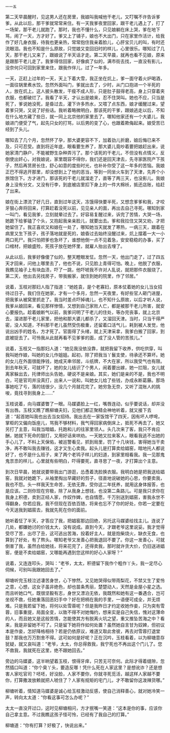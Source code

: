     一一五 

   第二天早晨醒时，见这男人还在房里，我娘叫我喊他干老儿，又叮嘱不许告诉爹爹。从此以后，那干爹就常常来住。有一天我爹夜里回家，跟干老儿遇上了，打了一场架，那干老儿就跑了。那时，我也不懂什么，只见娘躺在床上哭，爹在地下骂，闹了一天，方才好了。爹又上了铺子，娘也不大出门，只在家里作活计，给我作了好几身衣服，待我也更亲热，常常抱住我亲着脸儿，心肝宝贝儿的叫，有时还流眼泪。我也不知是什么原故，只觉娘又变回旧时的样儿，心里很乐。哪知过了几天，那干老儿又来了，跟娘说了半天话才走。第二天早晨，就再也看不见娘，原来是跟那干老儿走了。我爹得信回家，好像疯了似的，满市街去找，一直没有影儿，没奈何只可回到家里来住，跟我作伴儿，过了一年多。

   一天，正赶上过年的一天，天上下着大雪，我正坐在炕上，爹一面守着火炉喝酒，一面往锅里煮水饺。忽然外面叫门，爹就出去了，少时，从门口抱进一个半死的人，放在炕上。这人披头散发，干瘦不成人形，只是肚子鼓得老高，身上只穿着夹衣服，也都破烂了。我看了半天，才认出是娘来，忍不住哭叫。她也不应，只当是死了，爹说她没死，是昏过去，灌下许多热水，又喂了点东西，娘才缓醒过来，望着爹只哭，又说了好些话。我听着略微明白，那该死的干爹，跟娘逃走以后，不知在什么地方藏了些日，就一同上北京他的家里去了。哪知他家还有一个大婆儿，我娘进门便受了气，起先只女的打骂，以后男的变了心，也跟着欺侮起来。娘受苦已经到了头儿。

   哪知去了几个月，忽然怀了孕，那大婆更容不下，加着劲儿折磨，娘后悔已来不及，只可忍受。直到将近年底，眼看要生养了，那大婆儿竟吵着要把娘赶出来，说她家清门静户，不能被野生杂种弄污了。那个该死的干老儿，不但没有点情义，反倒使出奸心，对我娘说，家里既容不得你，我们还是回天津去，先寻家医院产下孩子，然后再赁房长住，舒心如意的度些时光，也补补你受了这一年多的苦恼。我娘正巴不得逃开那里，却没想到上了他的恶当，等到一同坐火车到了天津，先弄个小旅馆住下。方才进门，那该死的干老儿就溜走了，直等了两三天，也没影儿。我娘身上没有分文，又没有行李，到底被店里扣下身上的一件大棉袄，抵还店账，给赶了出来。

   娘在街上漂流了好几日，直到过年这天，冻饿得快要半死，又想念爹爹和我，才咬牙狠心奔将回来，打算赶着没死以前，见见亲人的面，再出去自己寻死。哪知到家一叫门，看见我爹，立刻就晕过去了。好容易复醒过来，诉完了苦情，大哭一场，她跪下给爹磕了个头，又抱起我亲亲脸儿，就要出去。爹和我拉住又哭又劝，才把她留住了。我正喜欢又和娘在一处了，哪知她当天就发了寒热，一病三天，跟着在病里又生下孩子，孩子落地就是死的，娘昏过去始终没醒过来，炕上摆着一大一小两口死尸。我只怕把爹也急坏了，谁想他倒一点不见着急，安安稳稳的办事，买了口棺材，把娘盛殓，死孩子放在她怀里，就雇人抬出去埋了。

   从此以后，我爹好像傻了似的，整天瞪眼发怔。忽然一天，他出门走了，过了四五天才回来，问他上哪里去了，他也不说，只见脸上青得可怕。晚上，他脱了衣服，我瞧见袖子上有块血渍，吓了一跳，他吓唬我不许对人乱说，就把那件衣服烧了。第二天，他出去另找房子，带我搬家，就住到她的院里，作了邻居。”

   说着，玉枝对那妇人指了指道：“她姓袁，是个老寡妇，原本仗着她的女儿当女招待过日子。我们住在她家，才有一个多月，忽然一天夜里，有好些官人砸门进屋，把我爹从被窝里抓走了。我当时差点吓掉魂儿，也不知什么原故，以后才听人说，我爹从娘回来，看见那样惨情，又想到自己家败人亡，都是被那干老儿所害，就安心要报仇。趁着娘断气以前，我爹问明了干老儿的住处，等办完丧事，就上北京去，溜进那干老儿家里，把他和那大婆儿都杀了，又溜回天津。当时，只当干得严密，没人知道，不料那干老儿虽然受伤极重，还留着口活气儿，耗到被人发觉，他说出凶手的姓名，方才死了。官面得了头绪，就上天津采拿，我爹白搬了回家，到底被捉去了。可怜我从此就再看不见爹爹的面，成了没人管的苦孩儿。”

   说着，玉枝又一指那妇人道：“她见我没依没靠，就把我留下收养，供吃供穿，叫我叫她作娘，叫她的女儿作姐姐。起初，除了把我当丫鬟支使，待承还不算坏。她的女儿在外面很能挣钱，她成天串邻居，斗纸牌，不大在家，所以我受气也有限。到去年秋天，可就坏了，她的女儿结识了个男人，闹着要出嫁，她一拦阻，女儿就离家躲出去，托律师出头告她，硬说不是亲娘。其实，她们是亲的不是，我也不明白，可是官司并没真打，出来人一说和，叫她女儿给了些钱，办成永断葛藤。那场事她吃了亏，落的钱很少，没几个月就花完了。她穷急无奈，又听了混账人的挑唆，竟找寻到我身上……”

   玉枝说着，向马媒婆瞥了一眼。马媒婆脸上一红，嘴唇连动，似乎要说话，却并没有出唇。玉枝又瞧了瞧柳塘夫妇，见他们都正聚精会神地听着，就又接下去道：“起首她叫我也出去当女招待。我出去在一家饭馆干了四天，因有坏人啰唣，掌柜的又偏向饭座儿，骂我不够材料，我气得回家病倒床上，抵死不再去了。她又另打了主意，叫我当暗娼，托跑和儿的往家里领人。头几次来了客，我只不肯应酬，她就下死命的狠打，又用好话来哄劝。一天她又拉来客人，眼看我逃不出她的手心儿了，不料上天保佑，被巡警看见，抓到局里，罚了十几块钱，害得她当干卖净，再不敢叫我去赚钱，这才又生心卖我。起头儿是打算卖给娼窑，暗地托人都说好了，也不是什么班子，来了两个老鸨子样儿的妇道，到家里相看我。我一见那鬼鬼祟祟的样儿，心里就有些明白，吓得要死，直寻思了一夜，才打算出个主意。

   到次日早晨，她就说要带我出门游逛，怂恿着洗脸换衣服。我明白她是把我送给娼窑，我就对她跪下，从袖里掏出早藏好的剪子，径直地说破她的心思，你要卖我，我也不怨。头一样我天生命苦，无依无靠，受你这二年抚养，就用这身体报答，也是应该。二则你现在穷极，除了从我身上想钱，也没第二条路儿。可是我只求你在我身上积德，卖到正经人家，作奴作婢，也自情愿，千万别送到娼窑，害我永世不得翻身。你若应我，我不但现在百依百随，将来也忘不了你的好处，你若一定要在今天送我到娼窑去，我就先死在你的面前。

   她听着怔了半天，才答应了我，把娼窑那边回绝，另托这马媒婆给找主儿。连说了几处，都嫌她讨的价钱太大，没有说成。直到今天，才跟老爷这里说妥。我才觉得受尽了苦，出尽了丑，这可逃出苦海，投着好主人，就是抱柴烧火，缺衣无食，也算到了好处，有了熬头。哪知老爷又发善心把我退回不要了。你这一发善心，可就倒害了我，虽然白给她钱，将来花完了，还得卖我，那时就许贪大价，仍旧送进娼窑，便是不卖给娼窑，又哪能再遇到您这样的好心人家呀？”

   说着，又连连叩头，哭叫：“老爷，太太，积德留下我作个粗作丫头，我一定尽心伺候，可别叫我跟她回去了。”

   柳塘听完玉枝泣述凄苦身世，心下惨然。又见她哭得似带雨梨花，不禁又生了爱怜之意，心想，这女子虽非绝色，却也苗条秀丽，楚楚动人，天然是金屋小星之选。而且听她口气，既很坚毅有志，身世又漂泊无依，我既然和她有这一番遇合，岂可坐视不救，任她重落回恶妇手中？好在把柄在我的手里，一语便可成全，并无烦难。只是我若留下她，将何以处雪蓉呢？但是我昨日才约定收她作妾，只为突有雪蓉，旧事重提，局面全变，以致不得不对她悔约，想来实是自己失信，愧对这薄命的人，而且她又是这般苦情，怎能使其方有脱离火坑之望，重又推坠苦海之中？看来，我是非留她不可了。只是留下她将作如何处置？虽然她自言甘为奴婢，但初议本是作妾，怎好降格相待？若是仍依原议，难道又取此舍彼，再去对雪蓉打退堂鼓？那我也万万割舍不得。这可如何是好呢？正在沉吟，玉枝看着，以为柳塘意存犹疑，就又哀叫道：“老爷，太太，你总得救我，我宁死也不再出这个门儿了。您不救我，我就死在这里，绝不跟她回去。”

   旁边的马媒婆，这半晌望着玉枝，恨得牙痒，只苦无可奈何。此际才得着缝隙，忽然插口叫道：“你个臭丫头，要造反哪！凭什么死在人家这里？是想讹诈？还是想害人家吃官司？呸呸，好没脸，人家不要你，你就寻死觅活，越这样人家越不要你，打算撒泼放赖就把人唬住了？人家有规矩的宅门儿，才不敢留你这泼辣货哪。”

   柳塘听着，情知道马媒婆是诚心给玉枝激动反感，使自己消释善心，就对她冷笑一声，转向太太道：“你看这事可怎么办呢？”

   太太一直没开过口，这时见柳塘相问，方才抿嘴一笑道：“这本是你的事，应该你自己拿主意。不过我瞧这孩子怪可怜，已经有了我自己的打算。”

   柳塘道：“你有打算？好极了，快说出来。”

